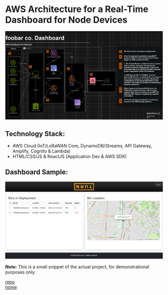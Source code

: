 # AWS Architecture for a Real-Time Dashboard for Node Devices

![Project Image](/foobar.jpg)

## Technology Stack:
- AWS Cloud (IoT/LoRaWAN Core, DynamoDB/Streams, API Gateway, Amplify, Cognito & Lambda)
- HTML/CSS/JS & ReactJS (Application Dev & AWS SDK)


## Dashboard Sample:
![Dashboard Image](/td.png)

**Note:** This is a small snippet of the actual project, for demonstrational purposes only.

[repo](https://github.com/jatanjay/loradashboard) \
[home](https://jatanjay.github.io/projects/)
